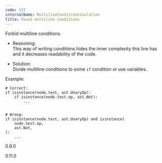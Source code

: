 ```yaml
---
code: 337
internalName: MultilineConditionsViolation
title: Found multiline conditions
---
```


Forbid multiline conditions.

  - Reasoning:  
    This way of writing conditions hides the inner complexity this line
    has and it decreases readability of the code.

  - Solution:  
    Divide multiline conditions to some `if` condition or use variables.

Example:

    # Correct:
    if isinstance(node.test, ast.UnaryOp):
        if isinstance(node.test.op, ast.Not):
            ...
    
    
    # Wrong:
    if isinstance(node.test, ast.UnaryOp) and isinstance(
        node.test.op,
        ast.Not,
    ):
        ...

<div class="versionadded">

0.9.0

</div>

<div class="versionchanged">

0.11.0

</div>